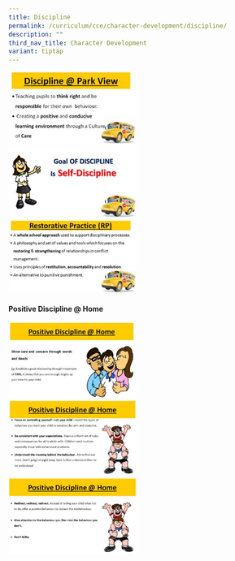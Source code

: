 ```yaml
---
title: Discipline
permalink: /curriculum/cce/character-development/discipline/
description: ""
third_nav_title: Character Development
variant: tiptap
---
```

<div class="isomer-image-wrapper"><img style="width:50%" height="auto" width="100%" src="/images/Discipline%201.jpg"></div><div class="isomer-image-wrapper"><img style="width:50%" height="auto" width="100%" src="/images/Discipline2.jpg"></div><div class="isomer-image-wrapper"><img style="width:50%" height="auto" width="100%" src="/images/Discipline3.jpg"></div><h4>Positive Discipline @ Home</h4><div class="isomer-image-wrapper"><img style="width:50%" height="auto" width="100%" src="/images/Discipline4.jpg"></div><div class="isomer-image-wrapper"><img style="width:50%" height="auto" width="100%" src="/images/Discipline5.jpg"></div><div class="isomer-image-wrapper"><img style="width:50%" height="auto" width="100%" src="/images/Discipline%206.jpg"></div><p></p>